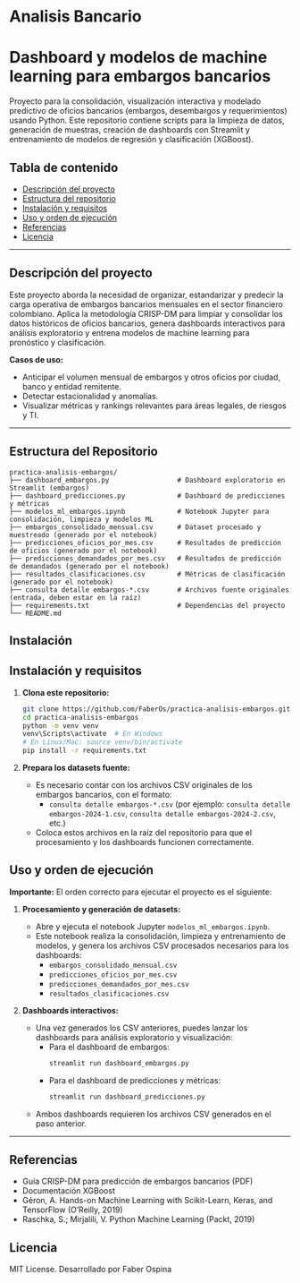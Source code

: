 # Analisis Bancario

# Dashboard y modelos de machine learning para embargos bancarios

Proyecto para la consolidación, visualización interactiva y modelado predictivo de oficios bancarios (embargos, desembargos y requerimientos) usando Python. Este repositorio contiene scripts para la limpieza de datos, generación de muestras, creación de dashboards con Streamlit y entrenamiento de modelos de regresión y clasificación (XGBoost).


## Tabla de contenido

- [Descripción del proyecto](#descripción-del-proyecto)
- [Estructura del repositorio](#estructura-del-repositorio)
- [Instalación y requisitos](#instalación-y-requisitos)
- [Uso y orden de ejecución](#uso-y-orden-de-ejecución)
- [Referencias](#referencias)
- [Licencia](#licencia)

---

## Descripción del proyecto

Este proyecto aborda la necesidad de organizar, estandarizar y predecir la carga operativa de embargos bancarios mensuales en el sector financiero colombiano. Aplica la metodología CRISP-DM para limpiar y consolidar los datos históricos de oficios bancarios, genera dashboards interactivos para análisis exploratorio y entrena modelos de machine learning para pronóstico y clasificación.

**Casos de uso:**
- Anticipar el volumen mensual de embargos y otros oficios por ciudad, banco y entidad remitente.
- Detectar estacionalidad y anomalías.
- Visualizar métricas y rankings relevantes para áreas legales, de riesgos y TI.

---

## Estructura del Repositorio

```text
practica-analisis-embargos/
├── dashboard_embargos.py                 # Dashboard exploratorio en Streamlit (embargos)
├── dashboard_predicciones.py             # Dashboard de predicciones y métricas
├── modelos_ml_embargos.ipynb             # Notebook Jupyter para consolidación, limpieza y modelos ML
├── embargos_consolidado_mensual.csv      # Dataset procesado y muestreado (generado por el notebook)
├── predicciones_oficios_por_mes.csv      # Resultados de predicción de oficios (generado por el notebook)
├── predicciones_demandados_por_mes.csv   # Resultados de predicción de demandados (generado por el notebook)
├── resultados_clasificaciones.csv        # Métricas de clasificación (generado por el notebook)
├── consulta detalle embargos-*.csv       # Archivos fuente originales (entrada, deben estar en la raíz)
├── requirements.txt                      # Dependencias del proyecto
└── README.md
```

## Instalación

## Instalación y requisitos

1. **Clona este repositorio:**
   ```sh
   git clone https://github.com/FaberOs/practica-analisis-embargos.git
   cd practica-analisis-embargos
   python -m venv venv
   venv\Scripts\activate  # En Windows
   # En Linux/Mac: source venv/bin/activate
   pip install -r requirements.txt
   ```

2. **Prepara los datasets fuente:**
   - Es necesario contar con los archivos CSV originales de los embargos bancarios, con el formato:
     - `consulta detalle embargos-*.csv` (por ejemplo: `consulta detalle embargos-2024-1.csv`, `consulta detalle embargos-2024-2.csv`, etc.)
   - Coloca estos archivos en la raíz del repositorio para que el procesamiento y los dashboards funcionen correctamente.

## Uso y orden de ejecución

**Importante:** El orden correcto para ejecutar el proyecto es el siguiente:

1. **Procesamiento y generación de datasets:**
   - Abre y ejecuta el notebook Jupyter `modelos_ml_embargos.ipynb`.
   - Este notebook realiza la consolidación, limpieza y entrenamiento de modelos, y genera los archivos CSV procesados necesarios para los dashboards:
     - `embargos_consolidado_mensual.csv`
     - `predicciones_oficios_por_mes.csv`
     - `predicciones_demandados_por_mes.csv`
     - `resultados_clasificaciones.csv`

2. **Dashboards interactivos:**
   - Una vez generados los CSV anteriores, puedes lanzar los dashboards para análisis exploratorio y visualización:
     - Para el dashboard de embargos:
       ```sh
       streamlit run dashboard_embargos.py
       ```
     - Para el dashboard de predicciones y métricas:
       ```sh
       streamlit run dashboard_predicciones.py
       ```
   - Ambos dashboards requieren los archivos CSV generados en el paso anterior.

---

## Referencias

- Guía CRISP-DM para predicción de embargos bancarios (PDF)
- Documentación XGBoost
- Géron, A. Hands-on Machine Learning with Scikit-Learn, Keras, and TensorFlow (O’Reilly, 2019)
- Raschka, S.; Mirjalili, V. Python Machine Learning (Packt, 2019)

## Licencia

MIT License. Desarrollado por Faber Ospina

